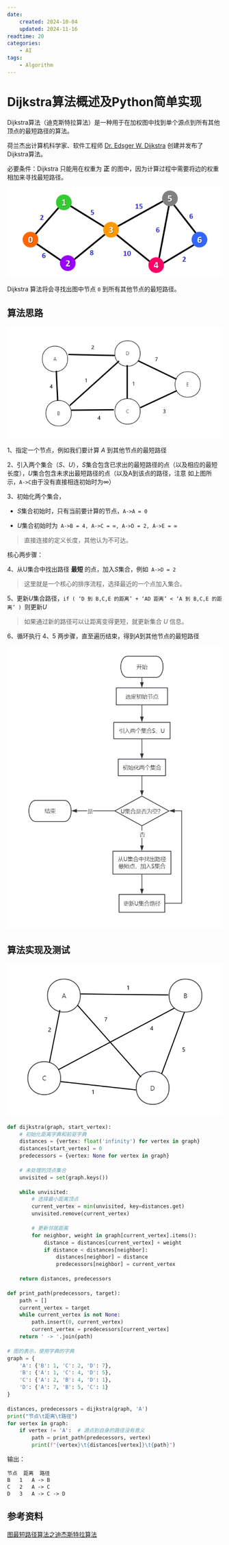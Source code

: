 ```yaml
---
date:
    created: 2024-10-04
    updated: 2024-11-16
readtime: 20
categories:
    - AI
tags:
    - Algorithm
---
```

# Dijkstra算法概述及Python简单实现

Dijkstra算法（迪克斯特拉算法）是一种用于在加权图中找到单个源点到所有其他顶点的最短路径的算法。
<!-- more -->

荷兰杰出计算机科学家、软件工程师 [Dr. Edsger W. Dijkstra](https://en.wikipedia.org/wiki/Edsger_W._Dijkstra) 创建并发布了Dijkstra算法。

必要条件：Dijkstra 只能用在权重为 **正** 的图中，因为计算过程中需要将边的权重相加来寻找最短路径。

![](../../../PageImage/Pasted%20image%2020241016121042.png)

Dijkstra 算法将会寻找出图中节点 `0` 到所有其他节点的最短路径。

## 算法思路

![](../../../PageImage/Pasted%20image%2020241016122055.png)

1、指定一个节点，例如我们要计算 $A$ 到其他节点的最短路径

2、引入两个集合$（S、U）$，$S$集合包含已求出的最短路径的点（以及相应的最短长度），$U$集合包含未求出最短路径的点（以及A到该点的路径，注意 如上图所示，`A->C`由于没有直接相连初始时为$∞$）

3、初始化两个集合，

- $S$集合初始时，只有当前要计算的节点，`A->A = 0`

- $U$集合初始时为` A->B = 4, A->C = ∞, A->D = 2, A->E = ∞`

>  直接连接的定义长度，其他认为不可达。

核心两步骤：

4、从U集合中找出路径 **最短** 的点，加入$S$集合，例如` A->D = 2`

>  这里就是一个核心的排序流程，选择最近的一个点加入集合。

5、更新$U$集合路径，`if ( ‘D 到 B,C,E 的距离’ + ‘AD 距离’ < ‘A 到 B,C,E 的距离’ ) `则更新$U$

> 如果通过新的路径可以让距离变得更短，就更新集合 $U$ 信息。

6、循环执行 4、5 两步骤，直至遍历结束，得到$A$到其他节点的最短路径

![](../../../PageImage/Pasted%20image%2020241016134806.png)

## 算法实现及测试

![](../../../PageImage/Pasted%20image%2020241016140254.png)

```python linenums="1"
def dijkstra(graph, start_vertex):
    # 初始化距离字典和前驱字典
    distances = {vertex: float('infinity') for vertex in graph}
    distances[start_vertex] = 0
    predecessors = {vertex: None for vertex in graph}
    
    # 未处理的顶点集合
    unvisited = set(graph.keys())
    
    while unvisited:
        # 选择最小距离顶点
        current_vertex = min(unvisited, key=distances.get)
        unvisited.remove(current_vertex)
        
        # 更新邻居距离
        for neighbor, weight in graph[current_vertex].items():
            distance = distances[current_vertex] + weight
            if distance < distances[neighbor]:
                distances[neighbor] = distance
                predecessors[neighbor] = current_vertex
                
    return distances, predecessors

def print_path(predecessors, target):
    path = []
    current_vertex = target
    while current_vertex is not None:
        path.insert(0, current_vertex)
        current_vertex = predecessors[current_vertex]
    return ' -> '.join(path)

# 图的表示，使用字典的字典
graph = {
    'A': {'B': 1, 'C': 2, 'D': 7},
    'B': {'A': 1, 'C': 4, 'D': 5},
    'C': {'A': 2, 'B': 4, 'D': 1},
    'D': {'A': 7, 'B': 5, 'C': 1}
}

distances, predecessors = dijkstra(graph, 'A')
print("节点\t距离\t路径")
for vertex in graph:
    if vertex != 'A':  # 源点到自身的路径没有意义
        path = print_path(predecessors, vertex)
        print(f"{vertex}\t{distances[vertex]}\t{path}")
```

输出：

```
节点	距离	路径
B	1	A -> B
C	2	A -> C
D	3	A -> C -> D
```

## 参考资料

[图最短路径算法之迪杰斯特拉算法](https://houbb.github.io/2020/01/23/data-struct-learn-03-graph-dijkstra#%E7%AE%97%E6%B3%95%E5%9B%BE%E8%A7%A3)


